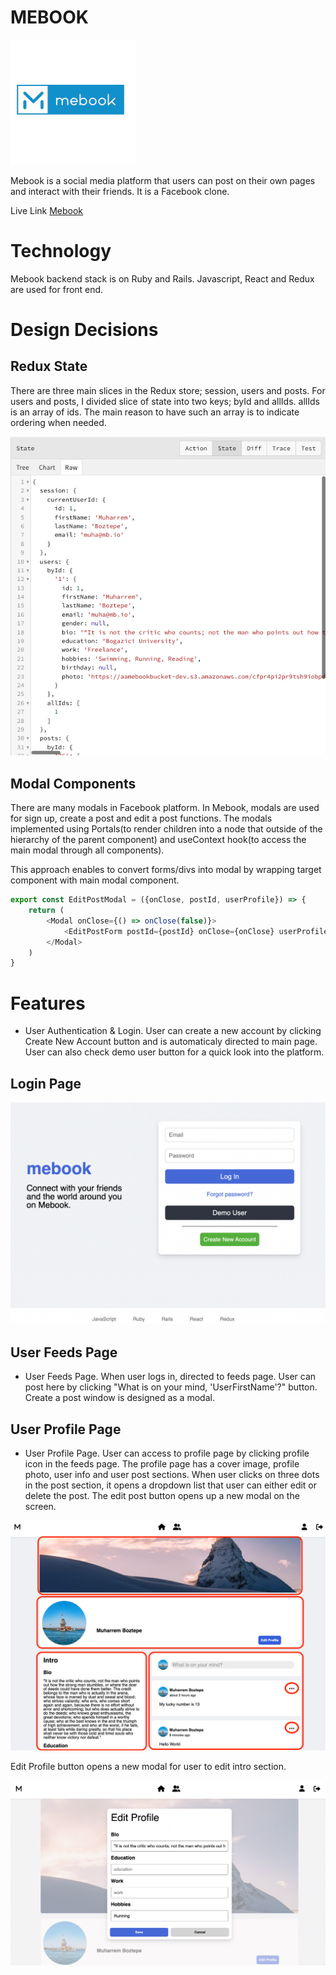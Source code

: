 # MEBOOK

![Mebook Logo](app/assets/images/meBook.jpg)

Mebook is a social media platform that users can post on their own pages and interact with their friends. It is a Facebook clone. 

Live Link [Mebook](https://mebook-2022.herokuapp.com/)

# Technology
Mebook backend stack is on Ruby and Rails. Javascript, React and Redux are used for front end. 

# Design Decisions

## Redux State
There are three main slices in the Redux store; session, users and posts. For users and posts, I divided slice of state into two keys; byId and allIds. allIds is an array of ids. The main reason to have such an array is to indicate ordering when needed.

![Mebook SliceState](app/assets/images/MebookSliceState.png)

## Modal Components
There are many modals in Facebook platform. In Mebook, modals are used for sign up, create a post and edit a post functions. The modals implemented using Portals(to render children into a node that outside of the hierarchy of the parent component) and useContext hook(to access the main modal through all components). 

This approach enables to convert forms/divs into modal by wrapping target component with main modal component. 

```javascript
export const EditPostModal = ({onClose, postId, userProfile}) => {
    return (
        <Modal onClose={() => onClose(false)}>
            <EditPostForm postId={postId} onClose={onClose} userProfile={userProfile}/>
        </Modal>
    )
}
```

# Features 
- User Authentication & Login. User can create a new account by clicking Create New Account button and is automaticaly directed to main page. User can also check demo user button for a quick look into the platform. 

## Login Page
![Mebook Login Page](app/assets/images/MebookLoginPage.png)

## User Feeds Page
- User Feeds Page. When user logs in, directed to feeds page. User can post here by clicking "What is on your mind, 'UserFirstName'?" button. Create a post window is designed as a modal.

## User Profile Page
- User Profile Page. User can access to profile page by clicking profile icon in the feeds page. The profile page has a cover image, profile photo, user info and user post sections. When user clicks on three dots in the post section, it opens a dropdown list that user can either edit or delete the post. The edit post button opens up a new modal on the screen. 

![Mebook User Profile](app/assets/images/MebookUserProfilePage.png)

Edit Profile button opens a new modal for user to edit intro section. 

![Mebook Edit Profile](app/assets/images/MebookEditProfileButton.png)